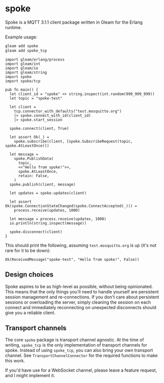 # spoke

<!--
[![Package Version](https://img.shields.io/hexpm/v/spoke)](https://hex.pm/packages/spoke)
[![Hex Docs](https://img.shields.io/badge/hex-docs-ffaff3)](https://hexdocs.pm/spoke/)
-->

Spoke is a MQTT 3.1.1 client package written in Gleam for the Erlang runtime.

Example usage:

```sh
gleam add spoke
gleam add spoke_tcp
```

```gleam
import gleam/erlang/process
import gleam/int
import gleam/io
import gleam/string
import spoke
import spoke/tcp

pub fn main() {
  let client_id = "spoke" <> string.inspect(int.random(999_999_999))
  let topic = "spoke-test"

  let client =
    tcp.connector_with_defaults("test.mosquitto.org")
    |> spoke.connect_with_id(client_id)
    |> spoke.start_session

  spoke.connect(client, True)

  let assert Ok(_) =
    spoke.subscribe(client, [spoke.SubscribeRequest(topic, spoke.AtLeastOnce)])

  let message =
    spoke.PublishData(
      topic,
      <<"Hello from spoke!">>,
      spoke.AtLeastOnce,
      retain: False,
    )
  spoke.publish(client, message)

  let updates = spoke.updates(client)

  let assert Ok(spoke.ConnectionStateChanged(spoke.ConnectAccepted(_))) =
    process.receive(updates, 1000)

  let message = process.receive(updates, 1000)
  io.println(string.inspect(message))

  spoke.disconnect(client)
}
```

This should print the following,
assuming `test.mosquitto.org` is up (it's not rare for it to be down):
```
Ok(ReceivedMessage("spoke-test", "Hello from spoke!", False))
```

## Design choices

Spoke aspires to be as high-level as possible, without being opinionated.
This means that the only things you'll need to handle yourself are
persistent session management and re-connections.
If you don't care about persistent sessions or overloading the server,
simply cleaning the session on each connect and
immediately reconnecting on unexpected disconnects should give you a reliable client.

## Transport channels

The core `spoke` package is transport channel agnostic.
At the time of writing, `spoke_tcp` is the only implementation of transport channels for spoke.
Instead of using `spoke_tcp`, you can also bring your own transport channel.
See `TransportChannelConnector` for the required functions to make this work.

If you'd have use for a WebSocket channel,
please leave a feature request, and I might implement it.

